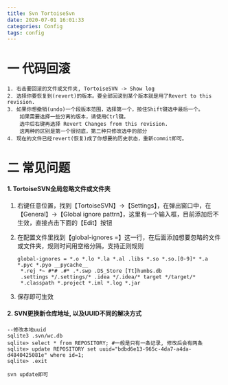 ```yaml
---
title: Svn TortoiseSvn
date: 2020-07-01 16:01:33
categories: Config
tags: config
---
```


<meta name="referrer" content="no-referrer" />


# 一 代码回滚

```
1. 右击要回滚的文件或文件夹, TortoiseSVN -> Show log	
2. 选择你要恢复到(revert)的版本。要全部回滚到某个版本就是用了Revert to this revision. 
3. 如果你想撤销(undo)一个段版本范围，选择第一个，按住Shift键选中最后一个。
	如果需要选择一些分离的版本，请使用Ctrl键。
	选中后右键再选择 Revert Changes from this revision.
	这两种的区别是第一个很彻底，第二种只修改选中的部分
4. 现在的文件已经revert(恢复)成了你想要的历史状态，重新commit即可。
```
# 二 常见问题

#### 1. TortoiseSVN全局忽略文件或文件夹

1. 右键任意位置，找到【TortoiseSVN】→【Settings】，在弹出窗口中，在【General】→【Global ignore pattrn】，这里有一个输入框，目前添加后不生效，直接点击下面的【Edit】按钮

2. 在配置文件里找到【global-ignores =】这一行，在后面添加想要忽略的文件或文件夹，规则时间用空格分隔，支持正则规则

   ```
   global-ignores = *.o *.lo *.la *.al .libs *.so *.so.[0-9]* *.a *.pyc *.pyo __pycache__
    *.rej *~ #*# .#* .*.swp .DS_Store [Tt]humbs.db
    .settings */.settings/* .idea */.idea/* target */target/* 
    *.classpath *.project *.iml *.log *.jar 
   ```

3. 保存即可生效

#### 2. SVN更换新仓库地址, 以及UUID不同的解决方式

```
--修改本地uuid 
sqlite3 .svn/wc.db 
sqlite> select * from REPOSITORY; #一般是只有一条记录, 修改后会有两条 
sqlite> update REPOSITORY set uuid="bdbd6e13-965c-4da7-a4da-d4840425081e" where id=1; 
sqlite> .exit 

svn update即可 
```